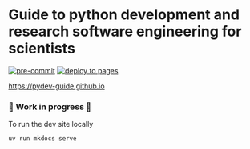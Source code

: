 # Guide to python development and research software engineering for scientists

[![pre-commit](https://results.pre-commit.ci/badge/github/pydev-guide/pydev-guide.github.io/main.svg)](https://results.pre-commit.ci/latest/github/pydev-guide/pydev-guide.github.io/main)
[![deploy to pages](https://github.com/pydev-guide/pydev-guide.github.io/actions/workflows/deploy-pages.yml/badge.svg)](https://github.com/pydev-guide/pydev-guide.github.io/actions/workflows/deploy-pages.yml)

<https://pydev-guide.github.io>

### 🚧 Work in progress 🚧

To run the dev site locally

```bash
uv run mkdocs serve
```
